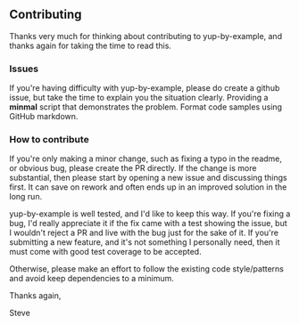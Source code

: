 ## Contributing
Thanks very much for thinking about contributing to yup-by-example, and thanks again for taking the time to read this.

### Issues
If you're having difficulty with yup-by-example, please do create a github issue, but take the time to explain you the situation clearly. Providing a **minmal** script that demonstrates the problem. Format code samples using GitHub markdown.

### How to contribute
If you're only making a minor change, such as fixing a typo in the readme, or obvious bug, please create the PR directly. If the change is more substantial, then please start by opening a new issue and discussing things first. It can save on rework and often ends up in an improved solution in the long run.

yup-by-example is well tested, and I'd like to keep this way. If you're fixing a bug, I'd really appreciate it if the fix came with a test showing the issue, but I wouldn't reject a PR and live with the bug just for the sake of it. If you're submitting a new feature, and it's not something I personally need, then it must come with good test coverage to be accepted.

Otherwise, please make an effort to follow the existing code style/patterns and avoid keep dependencies to a minimum.

Thanks again,

Steve
